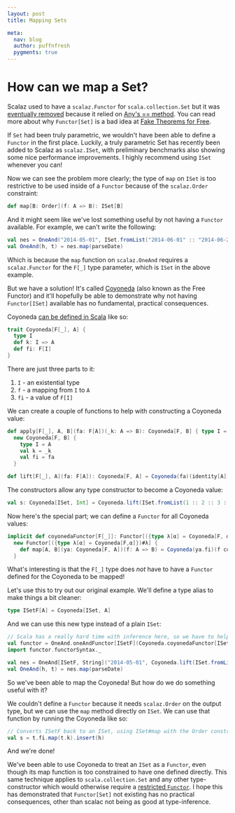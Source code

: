 ```yaml
---
layout: post
title: Mapping Sets

meta:
  nav: blog
  author: puffnfresh
  pygments: true
---
```


How can we map a Set?
=====================

Scalaz used to have a `scalaz.Functor` for `scala.collection.Set` but
it was [eventually removed](https://github.com/scalaz/scalaz/pull/276)
because it relied on
[Any's == method](http://www.scala-lang.org/api/2.10.3/index.html#scala.Any). You
can read more about why `Functor[Set]` is a bad idea at
[Fake Theorems for Free](http://failex.blogspot.jp/2013/06/fake-theorems-for-free.html).

If `Set` had been truly parametric, we wouldn't have been able to
define a `Functor` in the first place. Luckily, a truly parametric Set
has recently been added to Scalaz as `scalaz.ISet`, with preliminary
benchmarks also showing some nice performance improvements. I highly
recommend using `ISet` whenever you can!

Now we can see the problem more clearly; the type of `map` on `ISet`
is too restrictive to be used inside of a `Functor` because of the
`scalaz.Order` constraint:

```scala
def map[B: Order](f: A => B): ISet[B]
```

And it might seem like we've lost something useful by not having a
`Functor` available. For example, we can't write the following:

```scala
val nes = OneAnd("2014-05-01", ISet.fromList("2014-06-01" :: "2014-06-22" :: Nil)) // a non-empty Set
val OneAnd(h, t) = nes.map(parseDate)
```

Which is because the `map` function on `scalaz.OneAnd` requires a
`scalaz.Functor` for the `F[_]` type parameter, which is `ISet` in the
above example.

But we have a solution! It's called
[Coyoneda](http://docs.typelevel.org/api/scalaz/nightly/#scalaz.Coyoneda)
(also known as the Free Functor) and it'll hopefully be able to
demonstrate why not having `Functor[ISet]` available has no
fundamental, practical consequences.

Coyoneda
[can be defined in Scala](http://blog.higher-order.com/blog/2013/11/01/free-and-yoneda/)
like so:

```scala
trait Coyoneda[F[_], A] {
  type I
  def k: I => A
  def fi: F[I]
}
```

There are just three parts to it:

1. `I` - an existential type
2. `f` - a mapping from `I` to `A`
3. `fi` - a value of `F[I]`

We can create a couple of functions to help with constructing a
Coyoneda value:

```scala
def apply[F[_], A, B](fa: F[A])(_k: A => B): Coyoneda[F, B] { type I = A } =
  new Coyoneda[F, B] {
    type I = A
    val k = _k
    val fi = fa
  }

def lift[F[_], A](fa: F[A]): Coyoneda[F, A] = Coyoneda(fa)(identity[A])
```

The constructors allow any type constructor to become a Coyoneda value:

```scala
val s: Coyoneda[ISet, Int] = Coyoneda.lift(ISet.fromList(1 :: 2 :: 3 :: Nil))
```

Now here's the special part; we can define a `Functor` for all
Coyoneda values:

```scala
implicit def coyonedaFunctor[F[_]]: Functor[({type λ[α] = Coyoneda[F, α]})#λ] =
  new Functor[({type λ[α] = Coyoneda[F,α]})#λ] {
    def map[A, B](ya: Coyoneda[F, A])(f: A => B) = Coyoneda(ya.fi)(f compose ya.k)
  }
```

What's interesting is that the `F[_]` type does *not* have to have a
`Functor` defined for the Coyoneda to be mapped!

Let's use this to try out our original example. We'll define a type
alias to make things a bit cleaner:

```scala
type ISetF[A] = Coyoneda[ISet, A]
```

And we can use this new type instead of a plain `ISet`:

```scala
// Scala has a really hard time with inference here, so we have to help it out.
val functor = OneAnd.oneAndFunctor[ISetF](Coyoneda.coyonedaFunctor[ISet])
import functor.functorSyntax._

val nes = OneAnd[ISetF, String]("2014-05-01", Coyoneda.lift(ISet.fromList("2014-06-01" :: "2014-06-22" :: Nil)))
val OneAnd(h, t) = nes.map(parseDate)
```

So we've been able to map the Coyoneda! But how do we do something
useful with it?

We couldn't define a `Functor` because it needs `scalaz.Order` on the
output type, but we can use the `map` method directly on `ISet`. We
can use that function by running the Coyoneda like so:

```scala
// Converts ISetF back to an ISet, using ISet#map with the Order constraint
val s = t.fi.map(t.k).insert(h)
```

And we're done!

We've been able to use Coyoneda to treat an `ISet` as a `Functor`,
even though its map function is too constrained to have one defined
directly. This same technique applies to `scala.collection.Set` and
any other type-constructor which would otherwise require a
[restricted `Functor`](http://okmij.org/ftp/Haskell/types.html#restricted-datatypes). I
hope this has demonstrated that `Functor[Set]` not existing has no
practical consequences, other than scalac not being as good at
type-inference.
